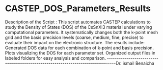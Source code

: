 # CASTEP_DOS_Parameters_Results
Description of the Script :
This script automates CASTEP calculations to study the Density of States (DOS) of the 
CsSnXI3 material under varying computational parameters. It systematically changes both the k-point mesh grid and the basis 
precision levels (coarse, medium, fine, precise) to evaluate their impact on the electronic structure. The results include: 
Generated DOS data for each combination of k-point and basis precision. 
Plots visualizing the DOS for each parameter set.
Organized output files in labeled folders for easy analysis and comparison.
----------------------------------------------------------------------------------Dr. ismail Benaicha
 
